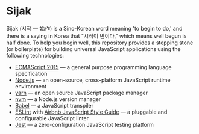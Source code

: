 # Sijak

Sijak (시작 &mdash; 始作) is a Sino-Korean word meaning 'to begin to do,' and there is a saying in Korea that "시작이 반이다," which means well begun is half done. To help you begin well, this repository provides a stepping stone (or boilerplate) for building universal JavaScript applications using the following technologies:

- [ECMAScript 2015](http://www.ecma-international.org/ecma-262/6.0/) &mdash; a general purpose programming language specification
- [Node.js](https://nodejs.org/) &mdash; an open-source, cross-platform JavaScript runtime environment
- [yarn](http://yarnpkg.com/) &mdash; an open source JavaScript package manager
- [nvm](https://github.com/creationix/nvm/) &mdash; a Node.js version manager
- [Babel](http://babeljs.io/) &mdash; a JavaScript transpiler
- [ESLint](http://eslint.org/) with [Airbnb JavaScript Style Guide](https://github.com/airbnb/javascript/) &mdash; a pluggable and configurable JavaScript linter
- [Jest](https://facebook.github.io/jest/) &mdash; a zero-configuration JavaScript testing platform
